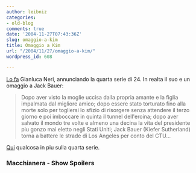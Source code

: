 ```yaml
---
author: leibniz
categories:
- old-blog
comments: true
date: '2004-11-27T07:43:36Z'
slug: omaggio-a-kim
title: Omaggio a Kim
url: "/2004/11/27/omaggio-a-kim/"
wordpress_id: 608

---
```

[Lo fa](https://www.macchianera.net/archives/2004/11/331776_24_alla.html) Gianluca Neri, annunciando la quarta serie di 24. In realta il suo e un omaggio a Jack Bauer:




> 

> 
> Dopo aver visto la moglie uccisa dalla propria amante e la figlia
impalmata dal migliore amico; dopo essere stato torturato fino alla
morte solo per togliersi lo sfizio di risorgere senza attendere il
terzo giorno e poi imboccare in quinta il tunnel dell'eroina; dopo aver
salvato il mondo tre volte e almeno una decina la vita del presidente
piu gonzo mai eletto negli Stati Uniti; Jack Bauer (Kiefer Sutherland)
torna a battere le strade di Los Angeles per conto del CTU...




[Qui](https://primetimetv.about.com/library/blspoilers_24.htm) qualcosa in piu sulla quarta serie.




### Macchianera - Show Spoilers
